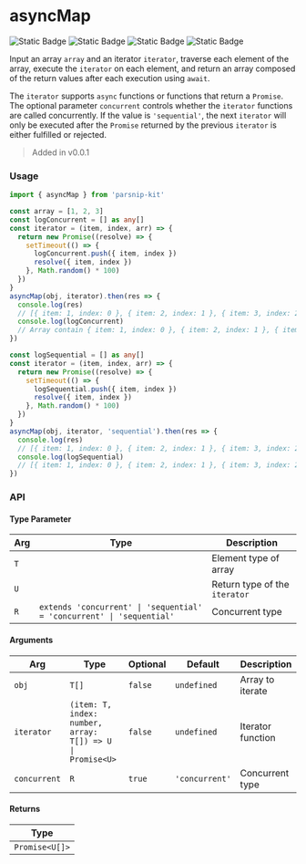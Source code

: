 # asyncMap
![Static Badge](https://img.shields.io/badge/Statement%20Coverage-100.00%-brightgreen) ![Static Badge](https://img.shields.io/badge/Branch%20Coverage-100.00%-brightgreen) ![Static Badge](https://img.shields.io/badge/Function%20Coverage-100.00%-brightgreen) ![Static Badge](https://img.shields.io/badge/Line%20Coverage-100.00%-brightgreen)
      
Input an array `array` and an iterator `iterator`, traverse each element of the array, execute the `iterator` on each element, and return an array composed of the return values after each execution using `await`.

The `iterator` supports `async` functions or functions that return a `Promise`. The optional parameter `concurrent` controls whether the `iterator` functions are called concurrently. If the value is `'sequential'`, the next `iterator` will only be executed after the `Promise` returned by the previous `iterator` is either fulfilled or rejected.


> Added in v0.0.1



### Usage

```ts
import { asyncMap } from 'parsnip-kit'

const array = [1, 2, 3]
const logConcurrent = [] as any[]
const iterator = (item, index, arr) => {
  return new Promise((resolve) => {
    setTimeout(() => {
      logConcurrent.push({ item, index })
      resolve({ item, index })
    }, Math.random() * 100)
  })
}
asyncMap(obj, iterator).then(res => {
  console.log(res)
  // [{ item: 1, index: 0 }, { item: 2, index: 1 }, { item: 3, index: 2 }]
  console.log(logConcurrent)
  // Array contain { item: 1, index: 0 }, { item: 2, index: 1 }, { item: 3, index: 2 } with random order.
})

const logSequential = [] as any[]
const iterator = (item, index, arr) => {
  return new Promise((resolve) => {
    setTimeout(() => {
      logSequential.push({ item, index })
      resolve({ item, index })
    }, Math.random() * 100)
  })
}
asyncMap(obj, iterator, 'sequential').then(res => {
  console.log(res)
  // [{ item: 1, index: 0 }, { item: 2, index: 1 }, { item: 3, index: 2 }]
  console.log(logSequential)
  // [{ item: 1, index: 0 }, { item: 2, index: 1 }, { item: 3, index: 2 }]
})
```


### API

#### Type Parameter

| Arg | Type | Description |
| --- | --- | --- |
| `T` | ` ` | Element type of array  |
| `U` | ` ` | Return type of the `iterator`  |
| `R` | `extends 'concurrent' \| 'sequential' = 'concurrent' \| 'sequential'` | Concurrent type |

#### Arguments

| Arg | Type | Optional | Default | Description |
| --- | --- | --- | --- | --- |
| `obj` | `T[]` | `false` | `undefined` | Array to iterate |
| `iterator` | `(item: T, index: number, array: T[]) => U \| Promise<U>` | `false` | `undefined` | Iterator function |
| `concurrent` | `R` | `true` | `'concurrent'` | Concurrent type |

#### Returns

| Type |
| ---  |
| `Promise<U[]>`  |